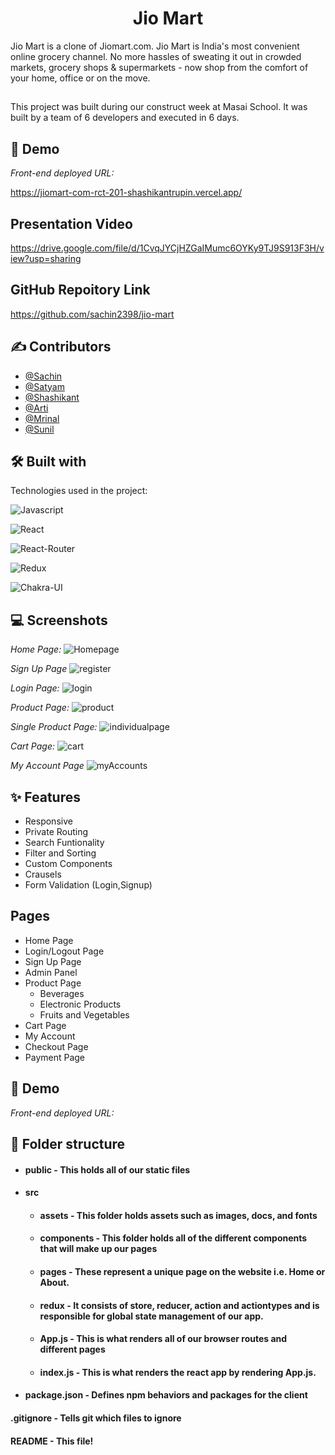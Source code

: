 <h1 align="center" id="title">Jio Mart</h1>
Jio Mart is a clone of Jiomart.com. Jio Mart is India's most convenient online grocery channel. No more hassles of sweating it out in crowded markets, grocery shops & supermarkets - now shop from the comfort of your home, office or on the move.


##  

This project was built during our construct week at Masai School. It was built by a team of 6 developers and executed in 6 days.
       
## 🚀 Demo

*Front-end deployed URL:*

https://jiomart-com-rct-201-shashikantrupin.vercel.app/

## Presentation Video

https://drive.google.com/file/d/1CvqJYCjHZGaIMumc6OYKy9TJ9S913F3H/view?usp=sharing

## GitHub Repoitory Link


https://github.com/sachin2398/jio-mart



## ✍ Contributors

- [@Sachin](https://github.com/sachin2398)
- [@Satyam](https://github.com/satyam46020)
- [@Shashikant](https://github.com/shashikantRupin)
- [@Arti](https://github.com/artisonii)
- [@Mrinal](http://Github.com/Mrinal26)
- [@Sunil](https://github.com/Sunil8090)
## 🛠 Built with 

Technologies used in the project:

![Javascript](https://img.shields.io/badge/JavaScript-323330?style=for-the-badge&amp;logo=javascript&amp;logoColor=F7DF1E)

![React](https://img.shields.io/badge/React-20232A?style=for-the-badge&amp;logo=react&amp;logoColor=61DAFB)

![React-Router](https://img.shields.io/badge/React_Router-CA4245?style=for-the-badge&amp;logo=react-router&amp;logoColor=white)

![Redux](https://img.shields.io/badge/Redux-593D88?style=for-the-badge&amp;logo=redux&amp;logoColor=white)

![Chakra-UI](https://img.shields.io/badge/Chakra--UI-319795?style=for-the-badge&amp;logo=chakra-ui&amp;logoColor=white)





## 💻 Screenshots

*Home Page:*
![Homepage](https://drive.google.com/uc?id=10bhbmoWIvM7bIzmThZ12xiZI5B0rH7Be)

*Sign Up Page*
![register](https://drive.google.com/uc?id=1DRKkaWWDKZKVuljxpWlAsqgLj_9h8MVg)

*Login Page:*
![login](https://drive.google.com/uc?id=1XPhkDgNK2Bm64MYYedd-v_ot44TnK1Uz)

*Product Page:*
![product](https://drive.google.com/uc?id=1WbLpHN0Z9fO2R3mP1XFIcBAC5ps1vHCA)

*Single Product Page:*
![individualpage](https://drive.google.com/uc?id=1Ye0kYm6bRXbHb7MS4sH11PQtcsrveBpQ)

*Cart Page:*
![cart](https://drive.google.com/uc?id=1wP2oAL7gPK255zjLoAwzNoVK9JsHhfj9)

*My Account Page*
![myAccounts](https://drive.google.com/uc?id=1t3iYbi3MZBq7aysg6yv_WzO3hA8HH3Fw)







## ✨ Features 

- Responsive
- Private Routing
- Search Funtionality
- Filter and Sorting
- Custom Components
- Crausels
- Form Validation (Login,Signup)


## Pages

- Home Page
- Login/Logout Page
- Sign Up Page
- Admin Panel 
- Product Page
    - Beverages
    - Electronic Products
    - Fruits and Vegetables
- Cart Page
- My Account
- Checkout Page
- Payment Page


## 🚀 Demo

*Front-end deployed URL:*



##  📁 Folder structure
- #### public - This holds all of our static files
- #### src
    - #### assets - This folder holds assets such as images, docs, and fonts
    - #### components - This folder holds all of the different components that will make up our pages
    - #### pages - These represent a unique page on the website i.e. Home or About. 
    - #### redux - It consists of store, reducer, action and actiontypes and is responsible for global state management of our app.
    - #### App.js - This is what renders all of our browser routes and different pages
    - #### index.js - This is what renders the react app by rendering App.js.
- #### package.json - Defines npm behaviors and packages for the client

#### .gitignore - Tells git which files to ignore
#### README - This file!




